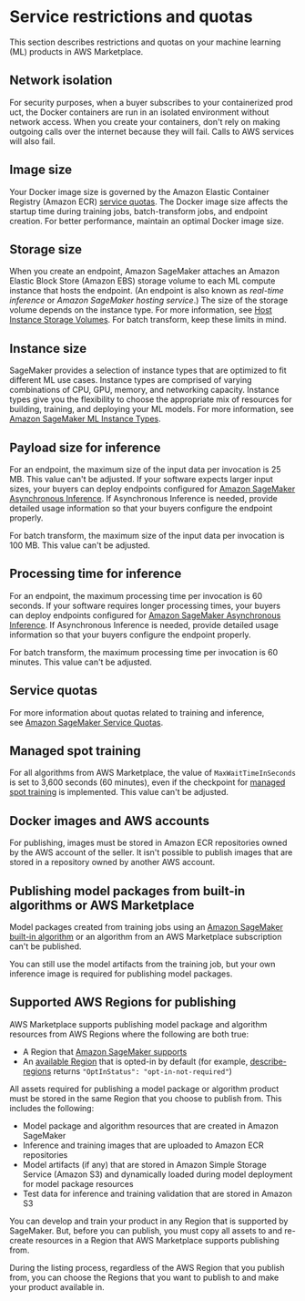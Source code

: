 # Service restrictions and quotas<a name="ml-service-restrictions-and-limits"></a>

This section describes restrictions and quotas on your machine learning \(ML\) products in AWS Marketplace\.

## Network isolation<a name="ml-network-isolation"></a>

For security purposes, when a buyer subscribes to your containerized product, the Docker containers are run in an isolated environment without network access\. When you create your containers, don't rely on making outgoing calls over the internet because they will fail\. Calls to AWS services will also fail\. 

## Image size<a name="ml-image-size"></a>

Your Docker image size is governed by the Amazon Elastic Container Registry \(Amazon ECR\) [service quotas](https://docs.aws.amazon.com/AmazonECR/latest/userguide/service_limits.html)\. The Docker image size affects the startup time during training jobs, batch\-transform jobs, and endpoint creation\. For better performance, maintain an optimal Docker image size\. 

## Storage size<a name="ml-storage-size"></a>

When you create an endpoint, Amazon SageMaker attaches an Amazon Elastic Block Store \(Amazon EBS\) storage volume to each ML compute instance that hosts the endpoint\. \(An endpoint is also known as *real\-time inference* or *Amazon SageMaker hosting service*\.\) The size of the storage volume depends on the instance type\. For more information, see [Host Instance Storage Volumes](https://docs.aws.amazon.com/sagemaker/latest/dg/host-instance-storage.html)\. For batch transform, keep these limits in mind\. 

## Instance size<a name="ml-instance-size"></a>

SageMaker provides a selection of instance types that are optimized to fit different ML use cases\. Instance types are comprised of varying combinations of CPU, GPU, memory, and networking capacity\. Instance types give you the flexibility to choose the appropriate mix of resources for building, training, and deploying your ML models\. For more information, see [Amazon SageMaker ML Instance Types](http://aws.amazon.com/sagemaker/pricing/instance-types/)\. 

## Payload size for inference<a name="ml-payload-size-for-inference"></a>

 For an endpoint, the maximum size of the input data per invocation is 25 MB\. This value can't be adjusted\. If your software expects larger input sizes, your buyers can deploy endpoints configured for [Amazon SageMaker Asynchronous Inference](https://docs.aws.amazon.com/sagemaker/latest/dg/async-inference.html)\. If Asynchronous Inference is needed, provide detailed usage information so that your buyers configure the endpoint properly\.

For batch transform, the maximum size of the input data per invocation is 100 MB\. This value can't be adjusted\. 

## Processing time for inference<a name="ml-processing-time-for-inference"></a>

For an endpoint, the maximum processing time per invocation is 60 seconds\. If your software requires longer processing times, your buyers can deploy endpoints configured for [Amazon SageMaker Asynchronous Inference](https://docs.aws.amazon.com/sagemaker/latest/dg/async-inference.html)\. If Asynchronous Inference is needed, provide detailed usage information so that your buyers configure the endpoint properly\.

For batch transform, the maximum processing time per invocation is 60 minutes\. This value can't be adjusted\. 

## Service quotas<a name="ml-service-quotas"></a>

For more information about quotas related to training and inference, see [Amazon SageMaker Service Quotas](https://docs.aws.amazon.com/general/latest/gr/sagemaker.html#limits_sagemaker)\. 

## Managed spot training<a name="ml-managed-spot-training"></a>

For all algorithms from AWS Marketplace, the value of `MaxWaitTimeInSeconds` is set to 3,600 seconds \(60 minutes\), even if the checkpoint for [managed spot training](https://docs.aws.amazon.com/sagemaker/latest/dg/model-managed-spot-training.html) is implemented\. This value can't be adjusted\. 

## Docker images and AWS accounts<a name="ml-docker-images-and-aws-accounts"></a>

For publishing, images must be stored in Amazon ECR repositories owned by the AWS account of the seller\. It isn't possible to publish images that are stored in a repository owned by another AWS account\. 

## Publishing model packages from built\-in algorithms or AWS Marketplace<a name="ml-publishing-model-packages-from-built-in-algorithms-or-aws-marketplace"></a>

Model packages created from training jobs using an [Amazon SageMaker built\-in algorithm](https://docs.aws.amazon.com/sagemaker/latest/dg/algos.html) or an algorithm from an AWS Marketplace subscription can't be published\. 

You can still use the model artifacts from the training job, but your own inference image is required for publishing model packages\. 

## Supported AWS Regions for publishing<a name="ml-supported-aws-regions-for-publishing"></a>

AWS Marketplace supports publishing model package and algorithm resources from AWS Regions where the following are both true: 
+ A Region that [ Amazon SageMaker supports](http://aws.amazon.com/about-aws/global-infrastructure/regional-product-services/) 
+ An [available Region](http://aws.amazon.com/about-aws/global-infrastructure/regional-product-services/) that is opted\-in by default \(for example, [ describe\-regions](https://docs.aws.amazon.com/general/latest/gr/rande-manage.html#ec2-describe-regions) returns `"OptInStatus": "opt-in-not-required"`\) 

All assets required for publishing a model package or algorithm product must be stored in the same Region that you choose to publish from\. This includes the following: 
+ Model package and algorithm resources that are created in Amazon SageMaker 
+ Inference and training images that are uploaded to Amazon ECR repositories 
+ Model artifacts \(if any\) that are stored in Amazon Simple Storage Service \(Amazon S3\) and dynamically loaded during model deployment for model package resources 
+ Test data for inference and training validation that are stored in Amazon S3 

You can develop and train your product in any Region that is supported by SageMaker\. But, before you can publish, you must copy all assets to and re\-create resources in a Region that AWS Marketplace supports publishing from\. 

During the listing process, regardless of the AWS Region that you publish from, you can choose the Regions that you want to publish to and make your product available in\. 